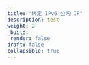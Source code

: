 ```yaml
---
title: "绑定 IPv6 公网 IP"
description: test
weight: 2
_build:
 render: false
draft: false
collapsible: true
---
```


